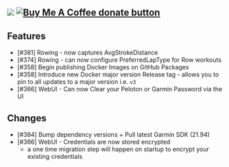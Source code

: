 [![](https://img.shields.io/static/v1?label=Sponsor&message=%E2%9D%A4&logo=GitHub&color=%23fe8e86)](https://github.com/sponsors/philosowaffle) <span class="badge-buymeacoffee"><a href="https://www.buymeacoffee.com/philosowaffle" title="Donate to this project using Buy Me A Coffee"><img src="https://img.shields.io/badge/buy%20me%20a%20coffee-donate-yellow.svg" alt="Buy Me A Coffee donate button" /></a></span>
---

## Features

- [#381] Rowing - now captures AvgStrokeDistance
- [#374] Rowing - can now configure PreferredLapType for Row workouts
- [#358] Begin publishing Docker Images on GitHub Packages
- [#358] Introduce new Docker major version Release tag - allows you to pin to all updates to a major version i.e. `v3`
- [#366] WebUI - Can now Clear your Peloton or Garmin Password via the UI

## Changes

- [#384] Bump dependency versions + Pull latest Garmin SDK (21.94)
- [#366] WebUI - Credentials are now stored encrypted
	- a one time migration step will happen on startup to encrypt your existing credentials